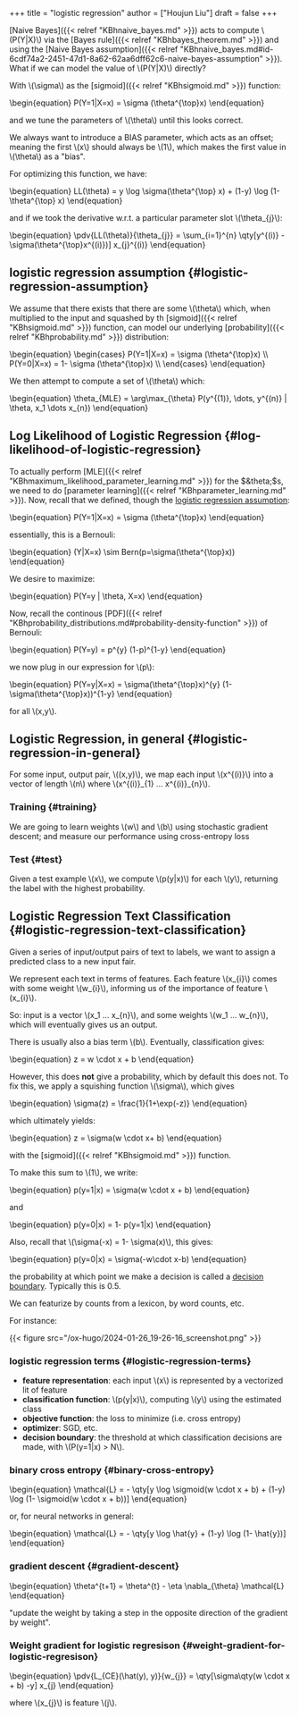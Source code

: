 +++
title = "logistic regression"
author = ["Houjun Liu"]
draft = false
+++

[Naive Bayes]({{< relref "KBhnaive_bayes.md" >}}) acts to compute \\(P(Y|X)\\) via the [Bayes rule]({{< relref "KBhbayes_theorem.md" >}}) and using the [Naive Bayes assumption]({{< relref "KBhnaive_bayes.md#id-6cdf74a2-2451-47d1-8a62-62aa6dff62c6-naive-bayes-assumption" >}}). What if we can model the value of \\(P(Y|X)\\) directly?

With \\(\sigma\\) as the [sigmoid]({{< relref "KBhsigmoid.md" >}}) function:

\begin{equation}
P(Y=1|X=x) = \sigma (\theta^{\top}x)
\end{equation}

and we tune the parameters of \\(\theta\\) until this looks correct.

We always want to introduce a BIAS parameter, which acts as an offset; meaning the first \\(x\\) should always be \\(1\\), which makes the first value in \\(\theta\\) as a "bias".

For optimizing this function, we have:

\begin{equation}
LL(\theta) = y \log \sigma(\theta^{\top} x) + (1-y) \log (1- \theta^{\top} x)
\end{equation}

and if we took the derivative w.r.t. a particular parameter slot \\(\theta\_{j}\\):

\begin{equation}
\pdv{LL(\theta)}{\theta\_{j}} = \sum\_{i=1}^{n} \qty[y^{(i)} - \sigma(\theta^{\top}x^{(i)})] x\_{j}^{(i)}
\end{equation}


## logistic regression assumption {#logistic-regression-assumption}

We assume that there exists that there are some \\(\theta\\) which, when multiplied to the input and squashed by th [sigmoid]({{< relref "KBhsigmoid.md" >}}) function, can model our underlying [probability]({{< relref "KBhprobability.md" >}}) distribution:

\begin{equation}
\begin{cases}
P(Y=1|X=x) = \sigma (\theta^{\top}x) \\\\
P(Y=0|X=x) = 1- \sigma (\theta^{\top}x) \\\\
\end{cases}
\end{equation}

We then attempt to compute a set of \\(\theta\\) which:

\begin{equation}
\theta\_{MLE} = \arg\max\_{\theta} P(y^{(1)}, \dots, y^{(n)} | \theta, x\_1 \dots x\_{n})
\end{equation}


## Log Likelihood of Logistic Regression {#log-likelihood-of-logistic-regression}

To actually perform [MLE]({{< relref "KBhmaximum_likelihood_parameter_learning.md" >}}) for the $&theta;$s, we need to do [parameter learning]({{< relref "KBhparameter_learning.md" >}}). Now, recall that we defined, though the [logistic regression assumption](#logistic-regression-assumption):

\begin{equation}
P(Y=1|X=x) = \sigma (\theta^{\top}x)
\end{equation}

essentially, this is a Bernouli:

\begin{equation}
(Y|X=x) \sim Bern(p=\sigma(\theta^{\top}x))
\end{equation}

We desire to maximize:

\begin{equation}
P(Y=y | \theta, X=x)
\end{equation}

Now, recall the continous [PDF]({{< relref "KBhprobability_distributions.md#probability-density-function" >}}) of Bernouli:

\begin{equation}
P(Y=y) = p^{y} (1-p)^{1-y}
\end{equation}

we now plug in our expression for \\(p\\):

\begin{equation}
P(Y=y|X=x) = \sigma(\theta^{\top}x)^{y} (1-\sigma(\theta^{\top}x))^{1-y}
\end{equation}

for all \\(x,y\\).


## Logistic Regression, in general {#logistic-regression-in-general}

For some input, output pair, \\((x,y)\\), we map each input \\(x^{(i)}\\)  into a vector of length \\(n\\) where \\(x^{(i)}\_{1} ...  x^{(i)}\_{n}\\).


### Training {#training}

We are going to learn weights \\(w\\) and \\(b\\) using stochastic gradient descent; and measure our performance using cross-entropy loss


### Test {#test}

Given a test example \\(x\\), we compute \\(p(y|x)\\) for each \\(y\\), returning the label with the highest probability.


## Logistic Regression Text Classification {#logistic-regression-text-classification}

Given a series of input/output pairs of text to labels, we want to assign a predicted class to a new input fair.

We represent each text in terms of features. Each feature \\(x\_{i}\\) comes with some weight \\(w\_{i}\\), informing us of the importance of feature \\(x\_{i}\\).

So: input is a vector \\(x\_1 ... x\_{n}\\), and some weights \\(w\_1 ... w\_{n}\\), which will eventually gives us an output.

There is usually also a bias term \\(b\\). Eventually, classification gives:

\begin{equation}
z = w \cdot x + b
\end{equation}

However, this does **not** give a probability, which by default this does not. To fix this, we apply a squishing function \\(\sigma\\), which gives

\begin{equation}
\sigma(z) = \frac{1}{1+\exp(-z)}
\end{equation}

which ultimately yields:

\begin{equation}
z = \sigma(w \cdot x+ b)
\end{equation}

with the [sigmoid]({{< relref "KBhsigmoid.md" >}}) function.

To make this sum to \\(1\\), we write:

\begin{equation}
p(y=1|x) = \sigma(w \cdot x + b)
\end{equation}

and

\begin{equation}
p(y=0|x) = 1- p(y=1|x)
\end{equation}

Also, recall that \\(\sigma(-x) = 1- \sigma(x)\\), this gives:

\begin{equation}
p(y=0|x) = \sigma(-w\cdot x-b)
\end{equation}

the probability at which point we make a decision is called a [decision boundary](#logistic-regression-text-classification). Typically this is 0.5.

We can featurize by counts from a lexicon, by word counts, etc.

For instance:

{{< figure src="/ox-hugo/2024-01-26_19-26-16_screenshot.png" >}}


### logistic regression terms {#logistic-regression-terms}

-   **feature representation**: each input \\(x\\) is represented by a vectorized lit of feature
-   **classification function**: \\(p(y|x)\\), computing \\(y\\) using the estimated class
-   **objective function**: the loss to minimize (i.e. cross entropy)
-   **optimizer**: SGD, etc.
-   **decision boundary**: the threshold at which classification decisions are made, with \\(P(y=1|x) > N\\).


### binary cross entropy {#binary-cross-entropy}

\begin{equation}
\mathcal{L} = - \qty[y \log \sigmoid(w \cdot x + b) + (1-y) \log (1- \sigmoid(w \cdot x + b))]
\end{equation}

or, for neural networks in general:

\begin{equation}
\mathcal{L} = - \qty[y \log \hat{y} + (1-y) \log (1- \hat{y})]
\end{equation}


### gradient descent {#gradient-descent}

\begin{equation}
\theta^{t+1} = \theta^{t} - \eta \nabla\_{\theta} \mathcal{L}
\end{equation}

"update the weight by taking a step in the opposite direction of the gradient by weight".


### Weight gradient for logistic regresison {#weight-gradient-for-logistic-regresison}

\begin{equation}
\pdv{L\_{CE}(\hat(y), y)}{w\_{j}} = \qty[\sigma\qty(w \cdot x + b) -y] x\_{j}
\end{equation}

where \\(x\_{j}\\) is feature \\(j\\).
